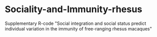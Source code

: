 # Sociality-and-Immunity-rhesus
Supplementary R-code
"Social integration and social status predict individual variation in the immunity of free-ranging rhesus macaques"
